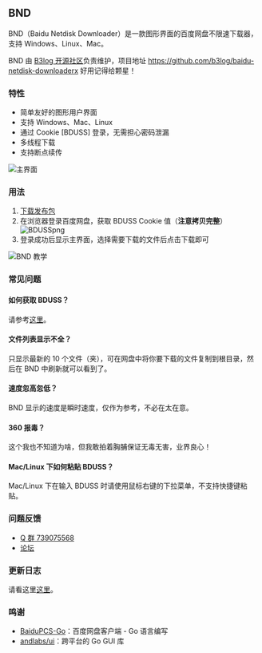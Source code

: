 ## BND

BND（Baidu Netdisk Downloader）是一款图形界面的百度网盘不限速下载器，支持 Windows、Linux、Mac。

BND 由 [B3log 开源社区](https://github.com/b3log)负责维护，项目地址 https://github.com/b3log/baidu-netdisk-downloaderx 好用记得给颗星！

### 特性

* 简单友好的图形用户界面
* 支持 Windows、Mac、Linux
* 通过 Cookie [BDUSS] 登录，无需担心密码泄漏
* 多线程下载
* 支持断点续传

![主界面](https://img.hacpai.com/file/2018/04/5aebc46de06c4d29aec91d65751aff5a_.png)

### 用法

1. [下载发布包](https://share.weiyun.com/57zViCm)
2. 在浏览器登录百度网盘，获取 BDUSS Cookie 值（**注意拷贝完整**）
   ![BDUSSpng](https://img.hacpai.com/file/2018/04/d1a78d5163f644d7931925ef5edbf9dd_BDUSS.png)
3. 登录成功后显示主界面，选择需要下载的文件后点击下载即可

![BND 教学](https://img.hacpai.com/file/2018/05/c87225b75d12411ca5ec4a57274371eb_.gif)

### 常见问题

#### 如何获取 BDUSS？

请参考[这里](https://www.baidu.com/s?wd=如何获取BDUSS)。

#### 文件列表显示不全？

只显示最新的 10 个文件（夹），可在网盘中将你要下载的文件复制到根目录，然后在 BND 中刷新就可以看到了。

#### 速度忽高忽低？

BND 显示的速度是瞬时速度，仅作为参考，不必在太在意。

#### 360 报毒？

这个我也不知道为啥，但我敢拍着胸脯保证无毒无害，业界良心！

#### Mac/Linux 下如何粘贴 BDUSS？

Mac/Linux 下在输入 BDUSS 时请使用鼠标右键的下拉菜单，不支持快捷键粘贴。

### 问题反馈

* [Q 群 739075568](https://shang.qq.com/wpa/qunwpa?idkey=e1b4287d075e86792f42f413f75943c91da37d074649d28c51aa6d48361631ba)
* [论坛](https://hacpai.com/article/1524460877352)

### 更新日志

请看这里[这里](https://github.com/b3log/baidu-netdisk-downloaderx/blob/master/CHANGE_LOGS.md)。

### 鸣谢

* [BaiduPCS-Go](https://github.com/iikira/BaiduPCS-Go)：百度网盘客户端 - Go 语言编写
* [andlabs/ui](https://github.com/andlabs/ui)：跨平台的 Go GUI 库
